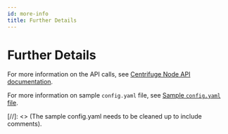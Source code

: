 ```yaml
---
id: more-info
title: Further Details
---
```


# Further Details

For more information on the API calls, see [Centrifuge Node API documentation](https://app.swaggerhub.com/apis-docs/centrifuge.io/cent-node/0.0.2).

For more information on sample `config.yaml` file, see [Sample `config.yaml` file](https://github.com/centrifuge/go-centrifuge/blob/develop/example/resources/centrifuge_example.yaml). 

[//]: <> (The sample config.yaml needs to be cleaned up to include comments).